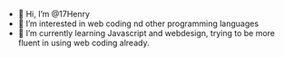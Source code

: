 - 👋 Hi, I’m @17Henry 
- 👀 I’m interested in web coding nd other programming languages
- 🌱 I’m currently learning Javascript and webdesign, trying to be more fluent in using web coding already.


<!---
17Henry/17Henry is a ✨ special ✨ repository because its `README.md` (this file) appears on your GitHub profile.
You can click the Preview link to take a look at your changes.
--->
